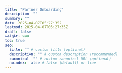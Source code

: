 ```yaml
---
title: "Partner Onboarding"
description: ""
summary: ""
date: 2025-04-07T05:27:35Z
lastmod: 2025-04-07T05:27:35Z
draft: false
weight: 999
toc: true
seo:
  title: "" # custom title (optional)
  description: "" # custom description (recommended)
  canonical: "" # custom canonical URL (optional)
  noindex: false # false (default) or true
---
```

